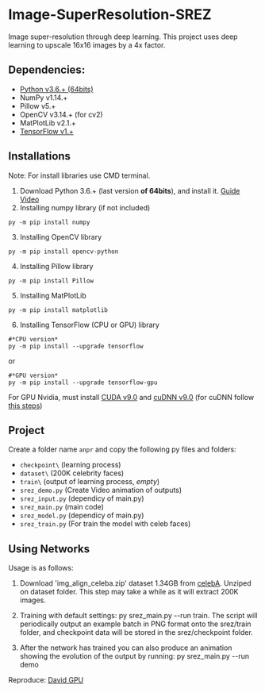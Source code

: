 # Image-SuperResolution-SREZ


Image super-resolution through deep learning. This project uses deep learning to upscale 16x16 images by a 4x factor.


## Dependencies:

- [Python v3.6.+ (64bits)](https://www.python.org/downloads/)
- NumPy v1.14.+
- Pillow v5.+
- OpenCV v3.14.+ (for cv2)
- MatPlotLib v2.1.+
- [TensorFlow v1.+](https://www.tensorflow.org/install/install_windows)

## Installations

Note: For install libraries use CMD terminal.

1. Download Python 3.6.+ (last version **of 64bits**), and install it. [Guide Video](https://www.youtube.com/watch?v=gSjL3K8C8Ao)
2. Installing numpy library (if not included)
```
py -m pip install numpy
```
3. Installing OpenCV library
```
py -m pip install opencv-python
```
4. Installing Pillow library
```
py -m pip install Pillow
```
5. Installing MatPlotLib
```
py -m pip install matplotlib
```
6. Installing TensorFlow (CPU or GPU) library
```
#*CPU version*
py -m pip install --upgrade tensorflow
```
or 
```
#*GPU version*
py -m pip install --upgrade tensorflow-gpu
```
For GPU Nvidia, must install [CUDA v9.0](https://developer.nvidia.com/cuda-90-download-archive?target_os=Windows&target_arch=x86_64&target_version=10&target_type=exelocal) and [cuDNN v9.0](https://developer.nvidia.com/compute/machine-learning/cudnn/secure/v7.0.5/prod/9.0_20171129/cudnn-9.0-windows10-x64-v7) (for cuDNN follow [this steps](http://docs.nvidia.com/deeplearning/sdk/cudnn-install/index.html#install-windows))



## Project

Create a folder name `anpr` and copy the following py files and folders:
- `checkpoint\` (learning process)
- `dataset\` (200K celebrity faces)
- `train\` (output of learning process, _empty_)
- `srez_demo.py` (Create Video animation of outputs)
- `srez_input.py` (dependicy of main.py)
- `srez_main.py` (main code)
- `srez_model.py` (dependicy of main.py)
- `srez_train.py` (For train the model with celeb faces)


## Using Networks

Usage is as follows:

1. Download 'img_align_celeba.zip' dataset 1.34GB from [celebA](https://www.dropbox.com/sh/8oqt9vytwxb3s4r/AADSNUu0bseoCKuxuI5ZeTl1a/Img?dl=0). Unziped on dataset folder. This step may take a while as it will extract 200K images.

2. Training with default settings: py srez_main.py --run train. The script will periodically output an example batch in PNG format onto the srez/train folder, and checkpoint data will be stored in the srez/checkpoint folder.

3. After the network has trained you can also produce an animation showing the evolution of the output by running: py srez_main.py --run demo


Reproduce: [David GPU](https://github.com/david-gpu/srez)
